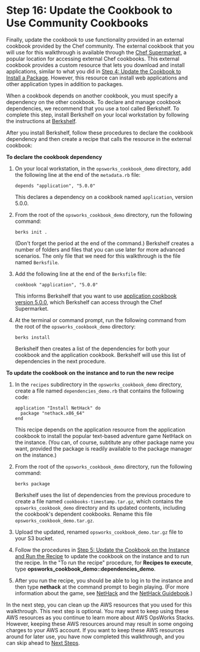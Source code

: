 # Step 16: Update the Cookbook to Use Community Cookbooks<a name="gettingstarted-cookbooks-community-cookbooks"></a>

Finally, update the cookbook to use functionality provided in an external cookbook provided by the Chef community\. The external cookbook that you will use for this walkthrough is available through the [Chef Supermarket](https://supermarket.chef.io/), a popular location for accessing external Chef cookbooks\. This external cookbook provides a custom resource that lets you download and install applications, similar to what you did in [Step 4: Update the Cookbook to Install a Package](gettingstarted-cookbooks-install-package.md)\. However, this resource can install web applications and other application types in addition to packages\.

When a cookbook depends on another cookbook, you must specify a dependency on the other cookbook\. To declare and manage cookbook dependencies, we recommend that you use a tool called Berkshelf\. To complete this step, install Berkshelf on your local workstation by following the instructions at [Berkshelf](http://berkshelf.com/)\.

After you install Berkshelf, follow these procedures to declare the cookbook dependency and then create a recipe that calls the resource in the external cookbook:

**To declare the cookbook dependency**

1. On your local workstation, in the `opsworks_cookbook_demo` directory, add the following line at the end of the `metadata.rb` file:

   ```
   depends "application", "5.0.0"
   ```

   This declares a dependency on a cookbook named `application`, version 5\.0\.0\. 

1. From the root of the `opsworks_cookbook_demo` directory, run the following command:

   ```
   berks init .
   ```

   \(Don't forget the period at the end of the command\.\) Berkshelf creates a number of folders and files that you can use later for more advanced scenarios\. The only file that we need for this walkthrough is the file named `Berksfile`\.

1. Add the following line at the end of the `Berksfile` file: 

   ```
   cookbook "application", "5.0.0"
   ```

   This informs Berkshelf that you want to use [application cookbook version 5\.0\.0](https://supermarket.chef.io/cookbooks/application/versions/5.0.0), which Berkshelf can access through the Chef Supermarket\.

1. At the terminal or command prompt, run the following command from the root of the `opsworks_cookbook_demo` directory:

   ```
   berks install
   ```

   Berkshelf then creates a list of the dependencies for both your cookbook and the application cookbook\. Berkshelf will use this list of dependencies in the next procedure\. 

**To update the cookbook on the instance and to run the new recipe**

1. In the `recipes` subdirectory in the `opsworks_cookbook_demo` directory, create a file named `dependencies_demo.rb` that contains the following code:

   ```
   application "Install NetHack" do
     package "nethack.x86_64"
   end
   ```

   This recipe depends on the application resource from the application cookbook to install the popular text\-based adventure game NetHack on the instance\. \(You can, of course, subtitute any other package name you want, provided the package is readily available to the package manager on the instance\.\)

1. From the root of the `opsworks_cookbook_demo` directory, run the following command:

   ```
   berks package
   ```

   Berkshelf uses the list of dependencies from the previous procedure to create a file named `cookbooks-timestamp.tar.gz`, which contains the `opsworks_cookbook_demo` directory and its updated contents, including the cookbook's dependent cookbooks\. Rename this file `opsworks_cookbook_demo.tar.gz`\. 

1. Upload the updated, renamed `opsworks_cookbook_demo.tar.gz` file to your S3 bucket\.

1. Follow the procedures in [Step 5: Update the Cookbook on the Instance and Run the Recipe](gettingstarted-cookbooks-copy-cookbook.md) to update the cookbook on the instance and to run the recipe\. In the "To run the recipe" procedure, for **Recipes to execute**, type **opsworks\_cookbook\_demo::dependencies\_demo**\.

1. After you run the recipe, you should be able to log in to the instance and then type **nethack** at the command prompt to begin playing\. \(For more information about the game, see [NetHack](https://en.wikipedia.org/wiki/NetHack) and the [NetHack Guidebook](http://www.nethack.org/v343/Guidebook.html)\.\) 

In the next step, you can clean up the AWS resources that you used for this walkthrough\. This next step is optional\. You may want to keep using these AWS resources as you continue to learn more about AWS OpsWorks Stacks\. However, keeping these AWS resources around may result in some ongoing charges to your AWS account\. If you want to keep these AWS resources around for later use, you have now completed this walkthrough, and you can skip ahead to [Next Steps](gettingstarted-cookbooks-next-steps.md)\.